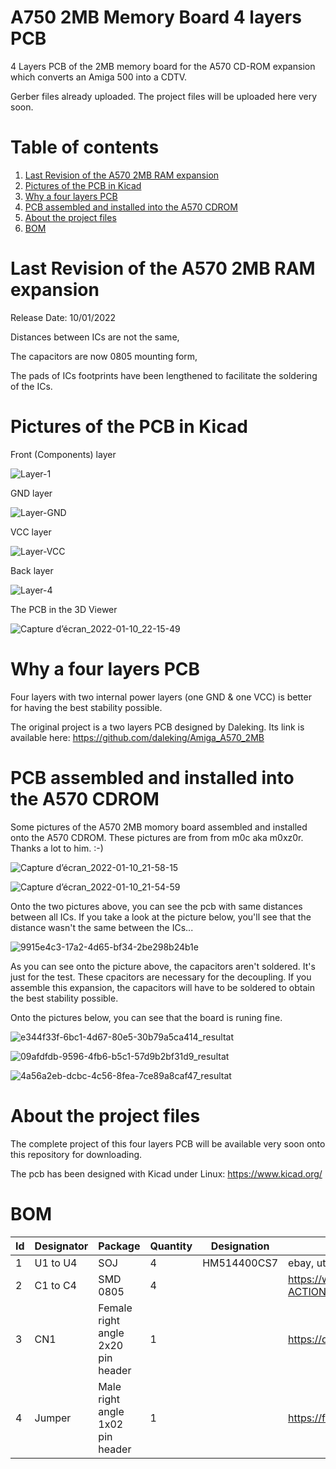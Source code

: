 # A750 2MB Memory Board 4 layers PCB
4 Layers PCB of the 2MB memory board for the A570 CD-ROM expansion which converts an Amiga 500 into a CDTV.

Gerber files already uploaded.
The project files will be uploaded here very soon.

# Table of contents
1. [Last Revision of the A570 2MB RAM expansion](#Revision)
2. [Pictures of the PCB in Kicad](#3D-View)
3. [Why a four layers PCB](#Why)
4. [PCB assembled and installed into the A570 CDROM](#Pictures)
5. [About the project files](#About-the-project-files)
6. [BOM](#BOM)

# Last Revision of the A570 2MB RAM expansion <a name="Revision"></a>

Release Date: 10/01/2022

Distances between ICs are not the same,

The capacitors are now 0805 mounting form,

The pads of ICs footprints have been lengthened to facilitate the soldering of the ICs.

# Pictures of the PCB in Kicad <a name="3D-View"></a>

Front (Components) layer

![Layer-1](https://user-images.githubusercontent.com/80821708/148837138-d1a8b375-6ec7-4138-aea1-799d3d1ba5c5.png)


GND layer

![Layer-GND](https://user-images.githubusercontent.com/80821708/148837190-e5bf6acf-7753-4f80-85a1-783b2b866673.png)


VCC layer

![Layer-VCC](https://user-images.githubusercontent.com/80821708/148837221-e7e1a17e-ea20-46fb-94e2-04f74e4c8e81.png)


Back layer

![Layer-4](https://user-images.githubusercontent.com/80821708/148837252-b53b4aa6-532a-4e85-a7dc-c155f12fe4ba.png)


The PCB in the 3D Viewer

![Capture d’écran_2022-01-10_22-15-49](https://user-images.githubusercontent.com/80821708/148840654-83552b57-806d-463a-8bea-bfe32286e967.png)

# Why a four layers PCB <a name="Why"></a>
Four layers with two internal power layers (one GND & one VCC) is better for having the best stability possible.

The original project is a two layers PCB designed by Daleking. Its link is available here:
https://github.com/daleking/Amiga_A570_2MB

# PCB assembled and installed into the A570 CDROM <a name="Pictures"></a>
Some pictures of the A570 2MB momory board assembled and installed onto the A570 CDROM.
These pictures are from from m0c aka m0xz0r. Thanks a lot to him. :-)

![Capture d’écran_2022-01-10_21-58-15](https://user-images.githubusercontent.com/80821708/148838726-770fdd8c-aa70-4734-90b2-16cb79261f94.png)

![Capture d’écran_2022-01-10_21-54-59](https://user-images.githubusercontent.com/80821708/148838758-2fbe66a6-0df1-4b3b-932d-c06703f070c9.png)

Onto the two pictures above, you can see the pcb with same distances between all ICs. If you take a look at the picture below, you'll see that the distance wasn't the same between the ICs...

![9915e4c3-17a2-4d65-bf34-2be298b24b1e](https://user-images.githubusercontent.com/80821708/144842822-8e6b936b-0593-4f97-9a1e-8dd36ebe716b.jpg)

As you can see onto the picture above, the capacitors aren't soldered. It's just for the test. These cpacitors are necessary for the decoupling.
If you assemble this expansion, the capacitors will have to be soldered to obtain the best stability possible.

Onto the pictures below, you can see that the board is runing fine.

![e344f33f-6bc1-4d67-80e5-30b79a5ca414_resultat](https://user-images.githubusercontent.com/80821708/144845169-d863cc11-b604-4ac4-9f58-cd29576e6098.jpg)

![09afdfdb-9596-4fb6-b5c1-57d9b2bf31d9_resultat](https://user-images.githubusercontent.com/80821708/144845212-6089620d-be7b-4f04-91cf-b438df2819f3.jpg)

![4a56a2eb-dcbc-4c56-8fea-7ce89a8caf47_resultat](https://user-images.githubusercontent.com/80821708/144845224-fdd5442d-cdc6-4ffe-b444-3d7a3825a4cd.jpg)

# About the project files <a name="About-the-project-files"></a>

The complete project of this four layers PCB will be available very soon onto this repository for downloading.

The pcb has been designed with Kicad under Linux: https://www.kicad.org/

# BOM <a name="BOM"></a>

|Id	|Designator	|Package	|Quantity	|Designation	|Link  |
|---|---|---|---|---|---|
|1	|U1 to U4      |	SOJ	|4	|HM514400CS7 | ebay, utsource & aliexpress are your friends ! |
|2	|C1 to C4   |	SMD 0805	|4	|	|https://www.reichelt.com/fr/en/index.html?ACTION=446&LA=446&nbc=1&q=100%20nf%20g0805 |
|3	|CN1	    |Female right angle 2x20 pin header		|1 |	|https://de.aliexpress.com/item/32758316130.html |
|4	|Jumper    |Male right angle 1x02 pin header	|1	|	|https://fr.aliexpress.com/item/4000694229610.html |

